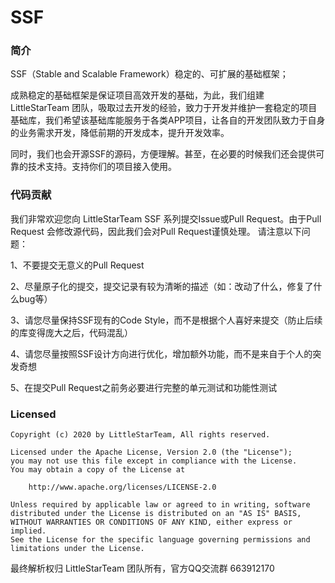 # SSF
### 简介

SSF（Stable and Scalable Framework）稳定的、可扩展的基础框架；

成熟稳定的基础框架是保证项目高效开发的基础，为此，我们组建 LittleStarTeam 团队，吸取过去开发的经验，致力于开发并维护一套稳定的项目基础库，我们希望该基础库能服务于各类APP项目，让各自的开发团队致力于自身的业务需求开发，降低前期的开发成本，提升开发效率。

同时，我们也会开源SSF的源码，方便理解。甚至，在必要的时候我们还会提供可靠的技术支持。支持你们的项目接入使用。




### 代码贡献

我们非常欢迎您向 LittleStarTeam SSF 系列提交Issue或Pull Request。由于Pull Request 会修改源代码，因此我们会对Pull Request谨慎处理。
请注意以下问题：

1、不要提交无意义的Pull Request

2、尽量原子化的提交，提交记录有较为清晰的描述（如：改动了什么，修复了什么bug等）

3、请您尽量保持SSF现有的Code Style，而不是根据个人喜好来提交（防止后续的库变得庞大之后，代码混乱）

4、请您尽量按照SSF设计方向进行优化，增加额外功能，而不是来自于个人的突发奇想

5、在提交Pull Request之前务必要进行完整的单元测试和功能性测试


### Licensed

    Copyright (c) 2020 by LittleStarTeam, All rights reserved.
    
    Licensed under the Apache License, Version 2.0 (the "License");
    you may not use this file except in compliance with the License.
    You may obtain a copy of the License at
     
        http://www.apache.org/licenses/LICENSE-2.0
     
    Unless required by applicable law or agreed to in writing, software
    distributed under the License is distributed on an "AS IS" BASIS,
    WITHOUT WARRANTIES OR CONDITIONS OF ANY KIND, either express or implied.
    See the License for the specific language governing permissions and
    limitations under the License.

最终解析权归 LittleStarTeam 团队所有，官方QQ交流群 663912170
